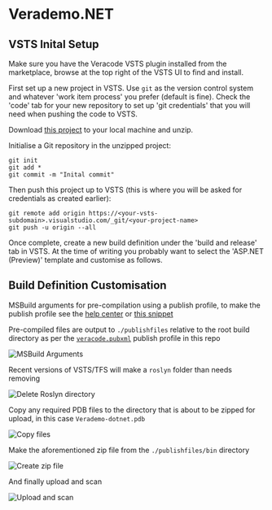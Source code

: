 # Verademo.NET

## VSTS Inital Setup

Make sure you have the Veracode VSTS plugin installed from the marketplace, browse at the top right of the VSTS UI to find and install.

First set up a new project in VSTS. Use `git` as the version control system and whatever 'work item process' you prefer (default is fine). Check the 'code' tab for your new repository to set up 'git credentials' that you will need when pushing the code to VSTS.

Download [this project](https://gitlab.laputa.veracode.io/solutions-architecture/verademo.net/repository/master/archive.zip) to your local machine and unzip.

Initialise a Git repository in the unzipped project:

    git init
    git add *
    git commit -m "Inital commit"
  
Then push this project up to VSTS (this is where you will be asked for credentials as created earlier):

    git remote add origin https://<your-vsts-subdomain>.visualstudio.com/_git/<your-project-name>
    git push -u origin --all

Once complete, create a new build definition under the 'build and release' tab in VSTS. At the time of writing you probably want to select the 'ASP.NET (Preview)' template and customise as follows.

## Build Definition Customisation

MSBuild arguments for pre-compilation using a publish profile, to make the publish profile see the [help center](https://help.veracode.com/reader/4EKhlLSMHm5jC8P8j3XccQ/LlBZOwSnuA9xKGTopWDhZQ) or [this snippet](https://gitlab.laputa.veracode.io/solutions-architecture/verademo.net/snippets/44)

Pre-compiled files are output to `./publishfiles` relative to the root build directory as per the [`veracode.pubxml`](https://gitlab.laputa.veracode.io/solutions-architecture/verademo.net/blob/master/Verademo-Dotnet/Properties/PublishProfiles/veracode.pubxml) publish profile in this repo

![MSBuild Arguments](https://gitlab.laputa.veracode.io/solutions-architecture/verademo.net/raw/master/Docs/Images/build.png "MSBuild Arguments")


Recent versions of VSTS/TFS will make a `roslyn` folder than needs removing

![Delete Roslyn directory](https://gitlab.laputa.veracode.io/solutions-architecture/verademo.net/raw/master/Docs/Images/delete.png "Delete Roslyn directory")


Copy any required PDB files to the directory that is about to be zipped for upload, in this case `Verademo-dotnet.pdb`

![Copy files](https://gitlab.laputa.veracode.io/solutions-architecture/verademo.net/raw/master/Docs/Images/copy.png "Copy files")


Make the aforementioned zip file from the `./publishfiles/bin` directory

![Create zip file](https://gitlab.laputa.veracode.io/solutions-architecture/verademo.net/raw/master/Docs/Images/archive.png "Create zip file")


And finally upload and scan

![Upload and scan](https://gitlab.laputa.veracode.io/solutions-architecture/verademo.net/raw/master/Docs/Images/uploadandscan.png "Upload and scan")
